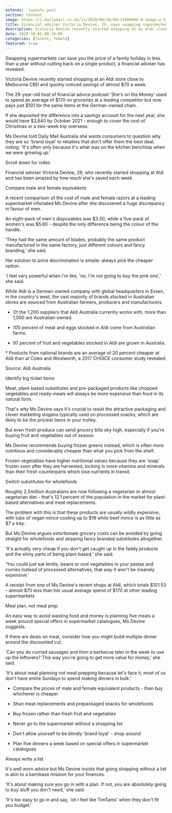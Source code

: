 ```yaml
---
extends: _layouts.post
section: content
image: https://i.dailymail.co.uk/1s/2020/09/30/08/33800066-0-image-a-5_1601449997510.jpg 
title: Financial adviser Victoria Devine, 29, says swapping supermarkets can save you $3,600 a year 
description: Victoria Devine recently started shopping at an Aldi close to Melbourne CBD and noticed savings of $70 a week. If she saved the difference for one year, shed have enough to cover an overseas trip. 
date: 2020-10-01-00-10-09 
categories: [latest, female] 
featured: true 
--- 
```

Swapping supermarkets can save you the price of a family holiday in less than a year without cutting back on a single product, a financial adviser has revealed.

Victoria Devine recently started shopping at an Aldi store close to Melbourne CBD and quickly noticed savings of almost $70 a week.

The 29-year-old host of financial advice podcast 'She's on the Money' used to spend an average of $170 on groceries at a leading competitor but now pays just $101 for the same items at the German-owned chain.

If she deposited the difference into a savings account for the next year, she would have $3,640 by October 2021 - enough to cover the cost of Christmas or a two-week trip overseas.

Ms Devine told Daily Mail Australia she wants consumers to question why they are so 'brand loyal' to retailers that don't offer them the best deal, noting: 'It's often only because it's what was on the kitchen benchtop when we were growing up.'

Scroll down for video

Financial adviser Victoria Devine, 29, who recently started shopping at Aldi and has been amazed by how much she's saved each week

Compare male and female equivalents 

A recent comparison of the cost of male and female razors at a leading supermarket infuriated Ms Devine after she discovered a huge discrepancy in favour of men.

An eight-pack of men's disposables was $3.50, while a five-pack of women's was $5.60 - despite the only difference being the colour of the handle.

'They had the same amount of blades, probably the same product manufactured in the same factory, just different colours and fancy branding,' she said.

Her solution to price discrimination is simple: always pick the cheaper option.

'I feel very powerful when I'm like, 'no, I'm not going to buy the pink one',' she said. 

While Aldi is a German-owned company with global headquarters in Essen, in the country's west, the vast majority of brands stocked in Australian stores are sourced from Australian farmers, producers and manufacturers.

* Of the 1,200 suppliers that Aldi Australia currently works with, more than 1,000 are Australian-owned.

* 100 percent of meat and eggs stocked in Aldi come from Australian farms.

* 97 percent of fruit and vegetables stocked in Aldi are grown in Australia.

* Products from national brands are an average of 20 percent cheaper at Aldi than at Coles and Woolworth, a 2017 CHOICE consumer study revealed.

Source: Aldi Australia  

Identify big ticket items

Meat, plant-based substitutes and pre-packaged products like chopped vegetables and ready-meals will always be more expensive than food in its natural form.

That's why Ms Devine says it's crucial to resist the attractive packaging and clever marketing slogans typically used on processed snacks, which are likely to be the priciest items in your trolley.

But even fresh produce can send grocery bills sky high, especially if you're buying fruit and vegetables out of season.

Ms Devine recommends buying frozen greens instead, which is often more nutritious and considerably cheaper than what you pick from the shelf. 

Frozen vegetables have higher nutritional values because they are 'snap' frozen soon after they are harvested, locking in more vitamins and minerals than their fresh counterparts which lose nutrients in transit.

Switch substitutes for wholefoods

Roughly 2.5million Australians are now following a vegetarian or almost vegetarian diet - that's 12.1 percent of the population in the market for plant-based alternatives and meat replacements.

The problem with this is that these products are usually wildly expensive, with tubs of vegan mince costing up to $18 while beef mince is as little as $7 a tray.

But Ms Devine argues extortionate grocery costs can be avoided by going straight for wholefoods and skipping fancy branded substitutes altogether.

'It's actually very cheap if you don't get caught up in the faddy products and the shiny parts of being plant-based,' she said.

'You could just eat lentils, beans or root vegetables in your pastas and curries instead of processed alternatives, that way it won't be insanely expensive.'

A receipt from one of Ms Devine's recent shops at Aldi, which totals $101.53 - almost $70 less than her usual average spend of $170 at other leading supermarkets

Meal plan, not meal prep

An easy way to avoid wasting food and money is planning five meals a week around special offers in supermarket catalogues, Ms Devine suggests.

If there are deals on meat, consider how you might build multiple dinner around the discounted cut.

'Can you do curried sausages and then a barbecue later in the week to use up the leftovers? This way you're going to get more value for money,' she said. 

'It's about meal planning not meal prepping because let's face it, most of us don't have entire Sundays to spend making dinners in bulk.' 

* Compare the prices of male and female equivalent products - then buy whichever is cheaper

* Shun meat replacements and prepackaged snacks for wholefoods

* Buy frozen rather than fresh fruit and vegetables

* Never go to the supermarket without a shopping list

* Don't allow yourself to be blindly 'brand loyal' - shop around

* Plan five dinners a week based on special offers in supermarket catalogues 

Always write a list

It's well worn advice but Ms Devine insists that going shopping without a list is akin to a kamikaze mission for your finances.

'It's about making sure you go in with a plan. If not, you are absolutely going to buy stuff you don't need,' she said.

'It's too easy to go in and say, 'oh I feel like TimTams' when they don't fit you budget.' 

